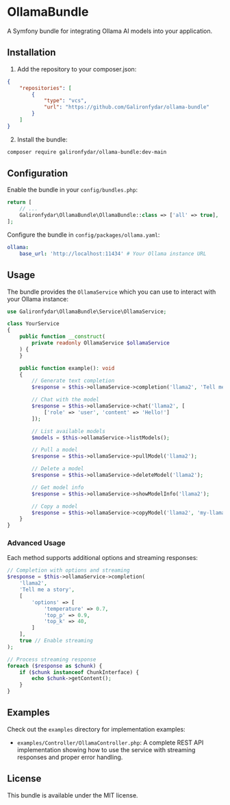 # OllamaBundle

A Symfony bundle for integrating Ollama AI models into your application.

## Installation

1. Add the repository to your composer.json:
```json
{
    "repositories": [
        {
            "type": "vcs",
            "url": "https://github.com/Galironfydar/ollama-bundle"
        }
    ]
}
```

2. Install the bundle:
```bash
composer require galironfydar/ollama-bundle:dev-main
```

## Configuration

Enable the bundle in your `config/bundles.php`:

```php
return [
    // ...
    Galironfydar\OllamaBundle\OllamaBundle::class => ['all' => true],
];
```

Configure the bundle in `config/packages/ollama.yaml`:

```yaml
ollama:
    base_url: 'http://localhost:11434' # Your Ollama instance URL
```

## Usage

The bundle provides the `OllamaService` which you can use to interact with your Ollama instance:

```php
use Galironfydar\OllamaBundle\Service\OllamaService;

class YourService
{
    public function __construct(
        private readonly OllamaService $ollamaService
    ) {
    }

    public function example(): void
    {
        // Generate text completion
        $response = $this->ollamaService->completion('llama2', 'Tell me a story');

        // Chat with the model
        $response = $this->ollamaService->chat('llama2', [
            ['role' => 'user', 'content' => 'Hello!']
        ]);

        // List available models
        $models = $this->ollamaService->listModels();

        // Pull a model
        $response = $this->ollamaService->pullModel('llama2');

        // Delete a model
        $response = $this->ollamaService->deleteModel('llama2');

        // Get model info
        $response = $this->ollamaService->showModelInfo('llama2');

        // Copy a model
        $response = $this->ollamaService->copyModel('llama2', 'my-llama2');
    }
}
```

### Advanced Usage

Each method supports additional options and streaming responses:

```php
// Completion with options and streaming
$response = $this->ollamaService->completion(
    'llama2',
    'Tell me a story',
    [
        'options' => [
            'temperature' => 0.7,
            'top_p' => 0.9,
            'top_k' => 40,
        ]
    ],
    true // Enable streaming
);

// Process streaming response
foreach ($response as $chunk) {
    if ($chunk instanceof ChunkInterface) {
        echo $chunk->getContent();
    }
}
```

## Examples

Check out the `examples` directory for implementation examples:

- `examples/Controller/OllamaController.php`: A complete REST API implementation showing how to use the service with streaming responses and proper error handling.

## License

This bundle is available under the MIT license. 